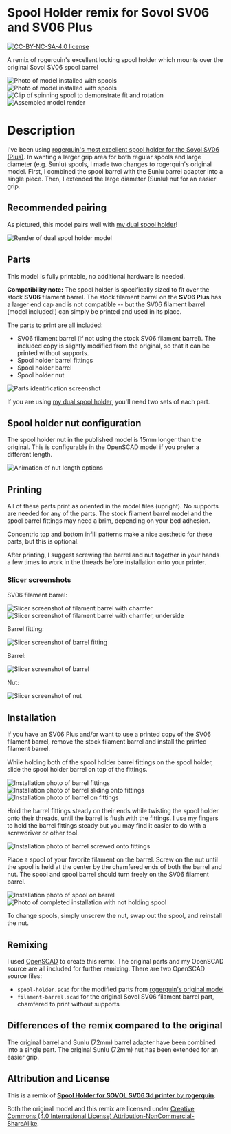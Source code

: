 # Spool Holder remix for Sovol SV06 and SV06 Plus

[![CC-BY-NC-SA-4.0 license][license-badge]][license]

A remix of rogerquin's excellent locking spool holder which mounts over the
original Sovol SV06 spool barrel

![Photo of model installed with spools](images/readme/photo-spools-right-side.jpg)
![Photo of model installed with spools](images/readme/photo-spools-left-side.jpg)
![Clip of spinning spool to demonstrate fit and rotation](images/readme/spin-video.gif)
![Assembled model render](images/readme/render-all-parts-preview.png)

# Description

I've been using
[rogerquin's most excellent spool holder for the Sovol SV06 (Plus)][original-model-url].
In wanting a larger grip area for both regular spools and large diameter (e.g.
Sunlu) spools, I made two changes to rogerquin's original model. First, I
combined the spool barrel with the Sunlu barrel adapter into a single piece.
Then, I extended the large diameter (Sunlu) nut for an easier grip.

## Recommended pairing

As pictured, this model pairs well with
[my dual spool holder][sv06-dual-spool-holder]!

![Render of dual spool holder model](../dual-spool-holder/images/readme/render-model-preview.png)

## Parts

This model is fully printable, no additional hardware is needed.

**Compatibility note:** The spool holder is specifically sized to fit over the
stock **SV06** filament barrel. The stock filament barrel on the **SV06 Plus**
has a larger end cap and is not compatible -- but the SV06 filament barrel
(model included!) can simply be printed and used in its place.

The parts to print are all included:

* SV06 filament barrel (if not using the stock SV06 filament barrel). The
  included copy is slightly modified from the original, so that it can be
  printed without supports.
* Spool holder barrel fittings
* Spool holder barrel
* Spool holder nut

![Parts identification screenshot](images/readme/parts-identification-screenshot.png)

If you are using [my dual spool holder][sv06-dual-spool-holder], you'll need two
sets of each part.

## Spool holder nut configuration

The spool holder nut in the published model is 15mm longer than the original.
This is configurable in the OpenSCAD model if you prefer a different length.

![Animation of nut length options](images/readme/demo-nut-extension-sizes.gif)

## Printing

All of these parts print as oriented in the model files (upright). No supports
are needed for any of the parts. The stock filament barrel model and the spool
barrel fittings may need a brim, depending on your bed adhesion.

Concentric top and bottom infill patterns make a nice aesthetic for these parts,
but this is optional.

After printing, I suggest screwing the barrel and nut together in your hands a
few times to work in the threads before installation onto your printer.

### Slicer screenshots

SV06 filament barrel:

![Slicer screenshot of filament barrel with chamfer](images/readme/slicer-screenshot-filament-barrel-chamfered.png)
![Slicer screenshot of filament barrel with chamfer, underside](images/readme/slicer-screenshot-filament-barrel-chamfered-2.png)

Barrel fitting:

![Slicer screenshot of barrel fitting](images/readme/slicer-screenshot-barrel-fitting.png)

Barrel:

![Slicer screenshot of barrel](images/readme/slicer-screenshot-barrel.png)

Nut:

![Slicer screenshot of nut](images/readme/slicer-screenshot-nut.png)

## Installation

If you have an SV06 Plus and/or want to use a printed copy of the SV06 filament
barrel, remove the stock filament barrel and install the printed filament
barrel.

While holding both of the spool holder barrel fittings on the spool holder,
slide the spool holder barrel on top of the fittings.

![Installation photo of barrel fittings](images/readme/photo-install-1.jpg)
![Installation photo of barrel sliding onto fittings](images/readme/photo-install-2.jpg)
![Installation photo of barrel on fittings](images/readme/photo-install-3.jpg)

Hold the barrel fittings steady on their ends while twisting the spool holder
onto their threads, until the barrel is flush with the fittings. I use my
fingers to hold the barrel fittings steady but you may find it easier to do with
a screwdriver or other tool.

![Installation photo of barrel screwed onto fittings](images/readme/photo-install-4.jpg)

Place a spool of your favorite filament on the barrel. Screw on the nut until
the spool is held at the center by the chamfered ends of both the barrel and
nut. The spool and spool barrel should turn freely on the SV06 filament barrel.

![Installation photo of spool on barrel](images/readme/photo-install-5.jpg)
![Photo of completed installation with not holding spool](images/readme/photo-install-6.jpg)

To change spools, simply unscrew the nut, swap out the spool, and reinstall the
nut.

## Remixing

I used [OpenSCAD][openscad] to create this remix. The original parts and my
OpenSCAD source are all included for further remixing. There are two OpenSCAD
source files:

* `spool-holder.scad` for the modified parts from
  [rogerquin's original model][original-model-url]
* `filament-barrel.scad` for the original Sovol SV06 filament barrel part,
  chamfered to print without supports

## Differences of the remix compared to the original

The original barrel and Sunlu (72mm) barrel adapter have been combined into a
single part. The original Sunlu (72mm) nut has been extended for an easier grip.

## Attribution and License

This is a remix of
[**Spool Holder for SOVOL SV06 3d printer** by **rogerquin**][original-model-url].

Both the original model and this remix are licensed under
[Creative Commons (4.0 International License) Attribution-NonCommercial-ShareAlike][license].

[license-badge]: /_static/license-badge-cc-by-nc-sa-4.0.svg
[license]: http://creativecommons.org/licenses/by-nc-sa/4.0/
[openscad]: https://openscad.org
[original-model-url]: https://www.printables.com/model/409684-spool-holder-for-sovol-sv06-3d-printer
[sv06-dual-spool-holder]: /sovol-sv06-plus/dual-spool-holder/
